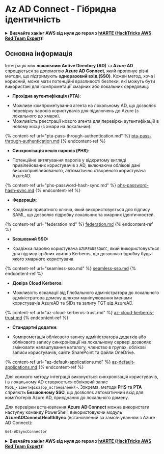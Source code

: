 # Az AD Connect - Гібридна ідентичність

<details>

<summary><strong>Вивчайте хакінг AWS від нуля до героя з</strong> <a href="https://training.hacktricks.xyz/courses/arte"><strong>htARTE (HackTricks AWS Red Team Expert)</strong></a><strong>!</strong></summary>

Інші способи підтримки HackTricks:

* Якщо ви хочете побачити вашу **компанію в рекламі на HackTricks** або **завантажити HackTricks у PDF** Перевірте [**ПЛАНИ ПІДПИСКИ**](https://github.com/sponsors/carlospolop)!
* Отримайте [**офіційний PEASS & HackTricks мерч**](https://peass.creator-spring.com)
* Відкрийте для себе [**Сім'ю PEASS**](https://opensea.io/collection/the-peass-family), нашу колекцію ексклюзивних [**NFT**](https://opensea.io/collection/the-peass-family)
* **Приєднуйтесь до** 💬 [**групи Discord**](https://discord.gg/hRep4RUj7f) або [**групи telegram**](https://t.me/peass) або **слідкуйте** за нами на **Twitter** 🐦 [**@hacktricks_live**](https://twitter.com/hacktricks_live)**.**
* **Поділіться своїми хакерськими трюками, надсилайте PR до** [**HackTricks**](https://github.com/carlospolop/hacktricks) та [**HackTricks Cloud**](https://github.com/carlospolop/hacktricks-cloud) репозиторіїв GitHub.

</details>

## Основна інформація

Інтеграція між **локальним Active Directory (AD)** та **Azure AD** спрощується за допомогою **Azure AD Connect**, який пропонує різні методи, що підтримують **одноразовий вхід (SSO)**. Кожен метод, хоча і корисний, може мати потенційні вразливості безпеки, які можуть бути використані для компрометації хмарних або локальних середовищ:

* **Прохідна аутентифікація (PTA)**:
- Можливе компрометування агента на локальному AD, що дозволяє перевірку паролів користувачів для підключень до Azure (з локального до хмари).
- Можливість реєстрації нового агента для перевірки аутентифікацій в новому місці (з хмари на локальний).

{% content-ref url="pta-pass-through-authentication.md" %}
[pta-pass-through-authentication.md](pta-pass-through-authentication.md)
{% endcontent-ref %}

* **Синхронізація хешів паролів (PHS)**:
- Потенційне витягування паролів у відкритому вигляді привілейованих користувачів з AD, включаючи облікові дані високопривілейованого, автоматично створеного користувача AzureAD.

{% content-ref url="phs-password-hash-sync.md" %}
[phs-password-hash-sync.md](phs-password-hash-sync.md)
{% endcontent-ref %}

* **Федерація**:
- Крадіжка приватного ключа, який використовується для підпису SAML, що дозволяє підробку локальних та хмарних ідентичностей.

{% content-ref url="federation.md" %}
[federation.md](federation.md)
{% endcontent-ref %}

* **Безшовний SSO:**
- Крадіжка паролю користувача `AZUREADSSOACC`, який використовується для підпису срібних квитків Kerberos, що дозволяє підробку будь-якого хмарного користувача.

{% content-ref url="seamless-sso.md" %}
[seamless-sso.md](seamless-sso.md)
{% endcontent-ref %}

* **Довіра Cloud Kerberos**:
- Можливість ескалації від Глобального адміністратора до локального адміністратора домену шляхом маніпулювання іменами користувачів AzureAD та SIDs та запиту TGT від AzureAD.

{% content-ref url="az-cloud-kerberos-trust.md" %}
[az-cloud-kerberos-trust.md](az-cloud-kerberos-trust.md)
{% endcontent-ref %}

* **Стандартні додатки**:
- Компрометація облікового запису адміністратора додатків або облікового запису синхронізації на локальному сервері дозволяє змінювати налаштування каталогу, членство в групах, облікові записи користувачів, сайти SharePoint та файли OneDrive.

{% content-ref url="az-default-applications.md" %}
[az-default-applications.md](az-default-applications.md)
{% endcontent-ref %}

Для кожного методу інтеграції виконується синхронізація користувачів, і в локальному AD створюється обліковий запис `MSOL_<ідентифікатор_встановлення>`. Зокрема, методи **PHS** та **PTA** сприяють **Безшовному SSO**, що дозволяє автоматичний вхід для комп'ютерів Azure AD, приєднаних до локального домену.

Для перевірки встановлення **Azure AD Connect** можна використати наступну команду PowerShell, використовуючи модуль **AzureADConnectHealthSync** (встановлений за замовчуванням з Azure AD Connect):
```powershell
Get-ADSyncConnector
```
<details>

<summary><strong>Вивчайте хакінг AWS від нуля до героя з</strong> <a href="https://training.hacktricks.xyz/courses/arte"><strong>htARTE (HackTricks AWS Red Team Expert)</strong></a><strong>!</strong></summary>

Інші способи підтримки HackTricks:

* Якщо ви хочете побачити вашу **компанію рекламовану на HackTricks** або **завантажити HackTricks у форматі PDF**, перевірте [**ПЛАНИ ПІДПИСКИ**](https://github.com/sponsors/carlospolop)!
* Отримайте [**офіційний PEASS & HackTricks мерч**](https://peass.creator-spring.com)
* Відкрийте для себе [**Сім'ю PEASS**](https://opensea.io/collection/the-peass-family), нашу колекцію ексклюзивних [**NFT**](https://opensea.io/collection/the-peass-family)
* **Приєднуйтесь до** 💬 [**групи Discord**](https://discord.gg/hRep4RUj7f) або [**групи Telegram**](https://t.me/peass) або **слідкуйте** за нами на **Twitter** 🐦 [**@hacktricks_live**](https://twitter.com/hacktricks_live)**.**
* **Поділіться своїми хакерськими трюками, надсилайте PR до** [**HackTricks**](https://github.com/carlospolop/hacktricks) **і** [**HackTricks Cloud**](https://github.com/carlospolop/hacktricks-cloud) **репозиторіїв на GitHub**.

</details>
